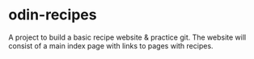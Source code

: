 # odin-recipes

A project to build a basic recipe website & practice git. The website will 
consist of a main index page with links to pages with recipes.
